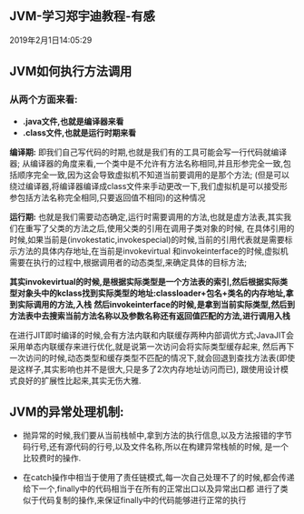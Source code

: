 **JVM-学习郑宇迪教程-有感**  
---
2019年2月1日14:05:29

## JVM如何执行方法调用
### 从两个方面来看:
- **.java文件,也就是编译器来看**
- **.class文件,也就是运行时期来看**

**编译期:**
即我们自己写代码的时期,也就是我们有的工具可能会写一行代码就编译器;
从编译器的角度来看,一个类中是不允许有方法名称相同,并且形参完全一致,包括顺序完全一致,因为这会导致虚拟机不知道当前要调用的是那个方法;
(但是可以绕过编译器,将编译器编译成class文件来手动更改一下,我们虚拟机是可以接受形参包括方法名称完全相同,只要返回值不相同)的这种情况


**运行期:**
也就是我们需要动态确定,运行时需要调用的方法,也就是虚方法表,其实我们在重写了父类的方法之后,使用父类的引用在调用子类对象的时候,
在具体引用的时候,如果当前是(invokestatic,invokespecial)的时候,当前的引用代表就是需要标示方法的具体内存地址,在当前是invokevirtual
和invokeinterface的时候,虚拟机需要在执行的过程中,根据调用者的动态类型,来确定具体的目标方法;

**其实invokevirtual的时候,是根据实际类型是一个方法表的索引,然后根据实际类型对象头中的kclass找到实际类型的地址:classloader+包名+类名的内存地址,拿到实际调用的方法,入栈**
**然后invokeinterface的时候,是拿到当前实际类型,然后到方法表中去搜索当前方法名称以及参数名称还有返回值匹配的方法,进行调用入栈**

在进行JIT即时编译的时候,会有方法内联和内联缓存两种内部调优方式;JavaJIT会采用单态内联缓存来进行优化,就是说第一次访问会将实际类型缓存起来,
然后再下一次访问的时候,动态类型和缓存类型不匹配的情况下,就会回退到查找方法表(即使是这样子,其实影响也并不是很大,只是多了2次内存地址访问而已),
跟使用设计模式良好的扩展性比起来,其实无伤大雅.

## JVM的异常处理机制:

- 抛异常的时候,我们要从当前栈帧中,拿到方法的执行信息,以及方法报错的字节码行号,还有源代码的行号,以及文件名称,所以在构建异常栈帧的时候,
是一个比较费时的操作.

- 在catch操作中相当于使用了责任链模式,每一次自己处理不了的时候,都会传递给下一个,finally中的代码相当于在所有的正常出口以及异常出口都
进行了类似于代码复制的操作,来保证finally中的代码能够进行正常的执行
```
```  
